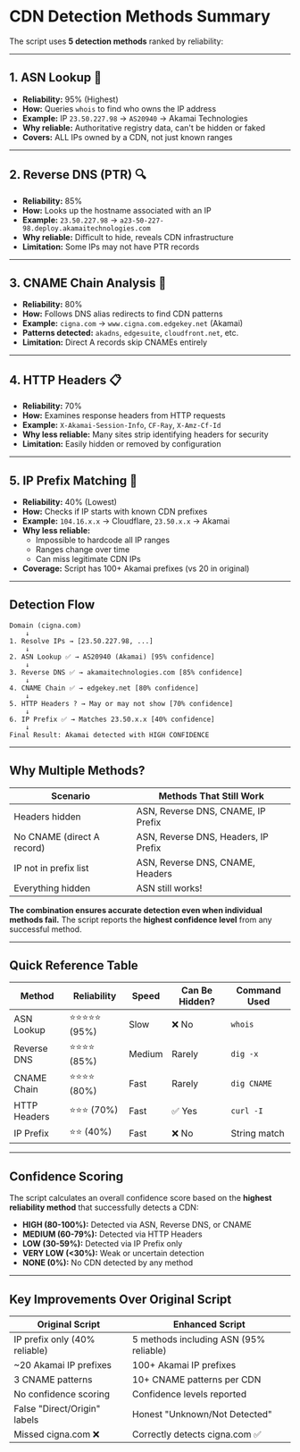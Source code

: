 # CDN Detection Methods Summary

The script uses **5 detection methods** ranked by reliability:

---

## **1. ASN Lookup** 🎯
- **Reliability:** 95% (Highest)
- **How:** Queries `whois` to find who owns the IP address
- **Example:** IP `23.50.227.98` → `AS20940` → Akamai Technologies
- **Why reliable:** Authoritative registry data, can't be hidden or faked
- **Covers:** ALL IPs owned by a CDN, not just known ranges

---

## **2. Reverse DNS (PTR)** 🔍
- **Reliability:** 85%
- **How:** Looks up the hostname associated with an IP
- **Example:** `23.50.227.98` → `a23-50-227-98.deploy.akamaitechnologies.com`
- **Why reliable:** Difficult to hide, reveals CDN infrastructure
- **Limitation:** Some IPs may not have PTR records

---

## **3. CNAME Chain Analysis** 🔗
- **Reliability:** 80%
- **How:** Follows DNS alias redirects to find CDN patterns
- **Example:** `cigna.com` → `www.cigna.com.edgekey.net` (Akamai)
- **Patterns detected:** `akadns`, `edgesuite`, `cloudfront.net`, etc.
- **Limitation:** Direct A records skip CNAMEs entirely

---

## **4. HTTP Headers** 📋
- **Reliability:** 70%
- **How:** Examines response headers from HTTP requests
- **Example:** `X-Akamai-Session-Info`, `CF-Ray`, `X-Amz-Cf-Id`
- **Why less reliable:** Many sites strip identifying headers for security
- **Limitation:** Easily hidden or removed by configuration

---

## **5. IP Prefix Matching** 📡
- **Reliability:** 40% (Lowest)
- **How:** Checks if IP starts with known CDN prefixes
- **Example:** `104.16.x.x` → Cloudflare, `23.50.x.x` → Akamai
- **Why less reliable:** 
  - Impossible to hardcode all IP ranges
  - Ranges change over time
  - Can miss legitimate CDN IPs
- **Coverage:** Script has 100+ Akamai prefixes (vs 20 in original)

---

## **Detection Flow**

```
Domain (cigna.com)
    ↓
1. Resolve IPs → [23.50.227.98, ...]
    ↓
2. ASN Lookup ✅ → AS20940 (Akamai) [95% confidence]
    ↓
3. Reverse DNS ✅ → akamaitechnologies.com [85% confidence]
    ↓
4. CNAME Chain ✅ → edgekey.net [80% confidence]
    ↓
5. HTTP Headers ? → May or may not show [70% confidence]
    ↓
6. IP Prefix ✅ → Matches 23.50.x.x [40% confidence]
    ↓
Final Result: Akamai detected with HIGH CONFIDENCE
```

---

## **Why Multiple Methods?**

| Scenario | Methods That Still Work |
|----------|------------------------|
| Headers hidden | ASN, Reverse DNS, CNAME, IP Prefix |
| No CNAME (direct A record) | ASN, Reverse DNS, Headers, IP Prefix |
| IP not in prefix list | ASN, Reverse DNS, CNAME, Headers |
| Everything hidden | ASN still works! |

**The combination ensures accurate detection even when individual methods fail.** The script reports the **highest confidence level** from any successful method.

---

## **Quick Reference Table**

| Method | Reliability | Speed | Can Be Hidden? | Command Used |
|--------|-------------|-------|----------------|--------------|
| ASN Lookup | ⭐⭐⭐⭐⭐ (95%) | Slow | ❌ No | `whois` |
| Reverse DNS | ⭐⭐⭐⭐ (85%) | Medium | Rarely | `dig -x` |
| CNAME Chain | ⭐⭐⭐⭐ (80%) | Fast | Rarely | `dig CNAME` |
| HTTP Headers | ⭐⭐⭐ (70%) | Fast | ✅ Yes | `curl -I` |
| IP Prefix | ⭐⭐ (40%) | Fast | ❌ No | String match |

---

## **Confidence Scoring**

The script calculates an overall confidence score based on the **highest reliability method** that successfully detects a CDN:

- **HIGH (80-100%):** Detected via ASN, Reverse DNS, or CNAME
- **MEDIUM (60-79%):** Detected via HTTP Headers
- **LOW (30-59%):** Detected via IP Prefix only
- **VERY LOW (<30%):** Weak or uncertain detection
- **NONE (0%):** No CDN detected by any method

---

## **Key Improvements Over Original Script**

| Original Script | Enhanced Script |
|----------------|-----------------|
| IP prefix only (40% reliable) | 5 methods including ASN (95% reliable) |
| ~20 Akamai IP prefixes | 100+ Akamai IP prefixes |
| 3 CNAME patterns | 10+ CNAME patterns per CDN |
| No confidence scoring | Confidence levels reported |
| False "Direct/Origin" labels | Honest "Unknown/Not Detected" |
| Missed cigna.com ❌ | Correctly detects cigna.com ✅ |